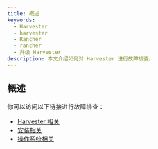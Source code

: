 ```yaml
---
title: 概述
keywords:
  - Harvester
  - harvester
  - Rancher
  - rancher
  - 升级 Harvester
description: 本文介绍如何对 Harvester 进行故障排查。
---
```


## 概述

你可以访问以下链接进行故障排查：

- [Harvester 相关](/docs/harvester1.0/troubleshooting/harvester/_index)
- [安装相关](/docs/harvester1.0/troubleshooting/installation/_index)
- [操作系统相关](/docs/harvester1.0/troubleshooting/_index)
